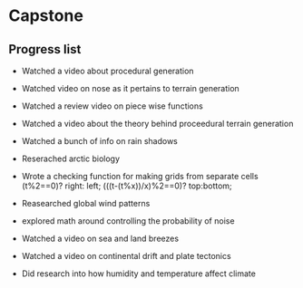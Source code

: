 # Capstone

## Progress list
* Watched a video about procedural generation
* Watched video on nose as it pertains to terrain generation
* Watched a review video on piece wise functions
* Watched a video about the theory behind proceedural terrain generation

* Watched a bunch of info on rain shadows
* Reserached arctic biology
* Wrote a checking function for making grids from separate cells (t%2==0)? right: left; (((t-(t%x))/x)%2==0)? top:bottom;
* Reasearched global wind patterns
* explored math around controlling the probability of noise
* Watched a video on sea and land breezes
* Watched a video on continental drift and plate tectonics
* Did research into how humidity and temperature affect climate